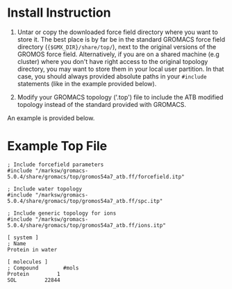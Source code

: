 # Install Instruction

1. Untar or copy the downloaded force field directory where you want to store it.
The best place is by far be in the standard GROMACS force field directory (`{$GMX_DIR}/share/top/`), next to the original versions of the GROMOS force field.
Alternatively, if you are on a shared machine (e.g cluster) where you don't have right access to the original topology directory,
you may want to store them in your local user partition. In that case, you should always provided absolute paths in your `#include` statements (like in the example provided below).

2. Modify your GROMACS topology ('.top') file to include the ATB modified topology
instead of the standard provided with GROMACS.

An example is provided below.

# Example Top File


```
; Include forcefield parameters
#include "/marksw/gromacs-5.0.4/share/gromacs/top/gromos54a7_atb.ff/forcefield.itp"

; Include water topology
#include "/marksw/gromacs-5.0.4/share/gromacs/top/gromos54a7_atb.ff/spc.itp"

; Include generic topology for ions
#include "/marksw/gromacs-5.0.4/share/gromacs/top/gromos54a7_atb.ff/ions.itp"

[ system ]
; Name
Protein in water

[ molecules ]
; Compound        #mols
Protein         1
SOL         22844
```


